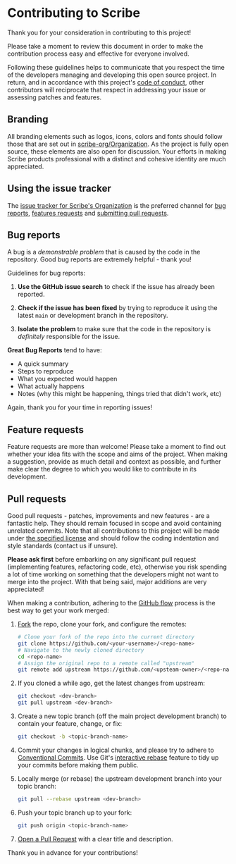 # Contributing to Scribe

Thank you for your consideration in contributing to this project!

Please take a moment to review this document in order to make the contribution process easy and effective for everyone involved.

Following these guidelines helps to communicate that you respect the time of the developers managing and developing this open source project. In return, and in accordance with this project's [code of conduct](https://github.com/scribe-org/Organization/blob/main/.github/CODE_OF_CONDUCT.md), other contributors will reciprocate that respect in addressing your issue or assessing patches and features.

## Branding

All branding elements such as logos, icons, colors and fonts should follow those that are set out in [scribe-org/Organization](https://github.com/scribe-org/Organization). As the project is fully open source, these elements are also open for discussion. Your efforts in making Scribe products professional with a distinct and cohesive identity are much appreciated.

## Using the issue tracker

The [issue tracker for Scribe's Organization](https://github.com/scribe-org/Organization/issues) is the preferred channel for [bug reports](#bug-reports), [features requests](#feature-requests) and [submitting pull requests](#pull-requests).

<a name="bug-reports"></a>

## Bug reports

A bug is a _demonstrable problem_ that is caused by the code in the repository. Good bug reports are extremely helpful - thank you!

Guidelines for bug reports:

1. **Use the GitHub issue search** to check if the issue has already been reported.

2. **Check if the issue has been fixed** by trying to reproduce it using the latest `main` or development branch in the repository.

3. **Isolate the problem** to make sure that the code in the repository is _definitely_ responsible for the issue.

**Great Bug Reports** tend to have:

- A quick summary
- Steps to reproduce
- What you expected would happen
- What actually happens
- Notes (why this might be happening, things tried that didn't work, etc)

Again, thank you for your time in reporting issues!

<a name="feature-requests"></a>

## Feature requests

Feature requests are more than welcome! Please take a moment to find out whether your idea fits with the scope and aims of the project. When making a suggestion, provide as much detail and context as possible, and further make clear the degree to which you would like to contribute in its development.

<a name="pull-requests"></a>

## Pull requests

Good pull requests - patches, improvements and new features - are a fantastic help. They should remain focused in scope and avoid containing unrelated commits. Note that all contributions to this project will be made under [the specified license](https://github.com/scribe-org/Organization/blob/main/LICENSE.txt) and should follow the coding indentation and style standards (contact us if unsure).

**Please ask first** before embarking on any significant pull request (implementing features, refactoring code, etc), otherwise you risk spending a lot of time working on something that the developers might not want to merge into the project. With that being said, major additions are very appreciated!

When making a contribution, adhering to the [GitHub flow](https://guides.github.com/introduction/flow/index.html) process is the best way to get your work merged:

1. [Fork](http://help.github.com/fork-a-repo/) the repo, clone your fork, and configure the remotes:

   ```bash
   # Clone your fork of the repo into the current directory
   git clone https://github.com/<your-username>/<repo-name>
   # Navigate to the newly cloned directory
   cd <repo-name>
   # Assign the original repo to a remote called "upstream"
   git remote add upstream https://github.com/<upsteam-owner>/<repo-name>
   ```

2. If you cloned a while ago, get the latest changes from upstream:

   ```bash
   git checkout <dev-branch>
   git pull upstream <dev-branch>
   ```

3. Create a new topic branch (off the main project development branch) to contain your feature, change, or fix:

   ```bash
   git checkout -b <topic-branch-name>
   ```

4. Commit your changes in logical chunks, and please try to adhere to [Conventional Commits](https://www.conventionalcommits.org/en/v1.0.0/). Use Git's [interactive rebase](https://docs.github.com/en/github/getting-started-with-github/about-git-rebase) feature to tidy up your commits before making them public.

5. Locally merge (or rebase) the upstream development branch into your topic branch:

   ```bash
   git pull --rebase upstream <dev-branch>
   ```

6. Push your topic branch up to your fork:

   ```bash
   git push origin <topic-branch-name>
   ```

7. [Open a Pull Request](https://help.github.com/articles/using-pull-requests/) with a clear title and description.

Thank you in advance for your contributions!
